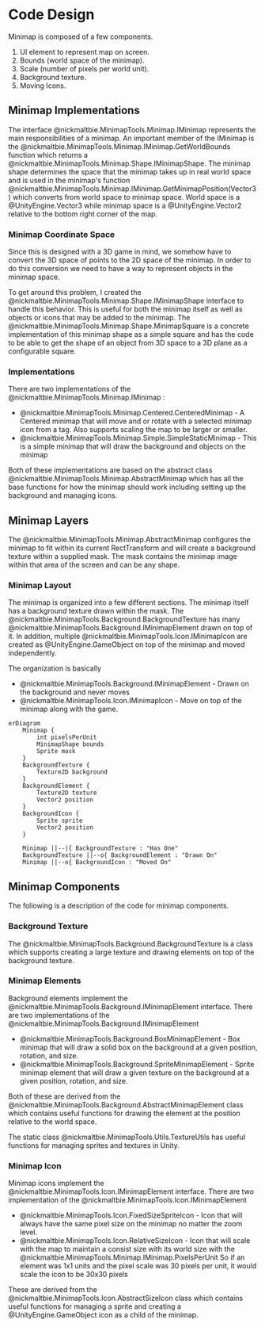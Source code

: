 # Code Design

Minimap is composed of a few components.

1. UI element to represent map on screen.
1. Bounds (world space of the minimap).
1. Scale (number of pixels per world unit).
1. Background texture.
1. Moving Icons.

## Minimap Implementations

The interface @nickmaltbie.MinimapTools.Minimap.IMinimap
represents the main responsibilities of a minimap. An important member of the IMinimap is the
@nickmaltbie.MinimapTools.Minimap.IMinimap.GetWorldBounds function
which returns a @nickmaltbie.MinimapTools.Minimap.Shape.IMinimapShape.
The minimap shape determines the space that the minimap
takes up in real world space and is used in the minimap's
function @nickmaltbie.MinimapTools.Minimap.IMinimap.GetMinimapPosition(Vector3)
 which converts from world space to minimap space.
World space is a @UnityEngine.Vector3 while minimap space is a
@UnityEngine.Vector2 relative to the bottom right corner of
the map.

### Minimap Coordinate Space

Since this is designed with a 3D game in mind, we somehow have to convert the 3D
space of points to the 2D space of the minimap. In order to do this conversion
we need to have a way to represent objects in the minimap space.

To get around this problem, I created the @nickmaltbie.MinimapTools.Minimap.Shape.IMinimapShape
interface to handle this behavior. This is useful for both the minimap itself
as well as objects or icons that may be added to the minimap.
The @nickmaltbie.MinimapTools.Minimap.Shape.MinimapSquare is a concrete
implementation of this minimap shape as a simple square and has the code
to be able to get the shape of an object from 3D space to a 3D plane
as a configurable square.

### Implementations

There are two implementations of the @nickmaltbie.MinimapTools.Minimap.IMinimap :

* @nickmaltbie.MinimapTools.Minimap.Centered.CenteredMinimap -
    A Centered minimap that will move and or rotate with a selected minimap
    icon from a tag. Also supports scaling the map to be larger or smaller.
* @nickmaltbie.MinimapTools.Minimap.Simple.SimpleStaticMinimap -
    This is a simple minimap that will draw the background and objects
    on the minimap

Both of these implementations are based on the abstract class
@nickmaltbie.MinimapTools.Minimap.AbstractMinimap which has all the base
functions for how the minimap should work including setting up the background
and managing icons.

## Minimap Layers

The @nickmaltbie.MinimapTools.Minimap.AbstractMinimap configures the
minimap to fit within its current RectTransform and will
create a background texture within a supplied mask. The mask contains
the minimap image within that area of the screen and can be any shape.

### Minimap Layout

The minimap is organized into a few different sections.
The minimap itself has a background texture drawn within
the mask. The @nickmaltbie.MinimapTools.Background.BackgroundTexture
has many @nickmaltbie.MinimapTools.Background.IMinimapElement drawn on top of it.
In addition, multiple @nickmaltbie.MinimapTools.Icon.IMinimapIcon are created as @UnityEngine.GameObject on
top of the minimap and moved independently.

The organization is basically

* @nickmaltbie.MinimapTools.Background.IMinimapElement -
    Drawn on the background and never moves
* @nickmaltbie.MinimapTools.Icon.IMinimapIcon - Move on top of the
    minimap along with the game.

```mermaid
erDiagram
    Minimap {
        int pixelsPerUnit
        MinimapShape bounds
        Sprite mask
    }
    BackgroundTexture {
        Texture2D background
    }
    BackgroundElement {
        Texture2D texture
        Vector2 position
    }
    BackgroundIcon {
        Sprite sprite
        Vector2 position
    }

    Minimap ||--|{ BackgroundTexture : "Has One"
    BackgroundTexture ||--o{ BackgroundElement : "Drawn On"
    Minimap ||--o{ BackgroundIcon : "Moved On"
```

## Minimap Components

The following is a description of the code for minimap
components.

### Background Texture

The @nickmaltbie.MinimapTools.Background.BackgroundTexture is a class
which supports creating a large texture and drawing elements on top of
the background texture.

### Minimap Elements

Background elements implement the @nickmaltbie.MinimapTools.Background.IMinimapElement interface.
There are two implementations of the @nickmaltbie.MinimapTools.Background.IMinimapElement

* @nickmaltbie.MinimapTools.Background.BoxMinimapElement -
    Box minimap that will draw a solid box on the background at a given
    position, rotation, and size.
* @nickmaltbie.MinimapTools.Background.SpriteMinimapElement -
    Sprite minimap element that will draw a given texture on the
    background at a given position, rotation, and size.

Both of these are derived from the @nickmaltbie.MinimapTools.Background.AbstractMinimapElement
class which contains useful functions for
drawing the element at the position relative to the world space.

The static class @nickmaltbie.MinimapTools.Utils.TextureUtils has
useful functions for managing sprites and textures in Unity.

### Minimap Icon

Minimap icons implement the @nickmaltbie.MinimapTools.Icon.IMinimapElement interface.
There are two implementation of the @nickmaltbie.MinimapTools.Icon.IMinimapElement

* @nickmaltbie.MinimapTools.Icon.FixedSizeSpriteIcon -
    Icon that will always have the same pixel size on the minimap no matter
    the zoom level.
* @nickmaltbie.MinimapTools.Icon.RelativeSizeIcon -
    Icon that will scale with the map to maintain a consist size
    with its world size with the @nickmaltbie.MinimapTools.Minimap.IMinimap.PixelsPerUnit
    So if an element was 1x1 units and the pixel scale was 30 pixels per unit, it
    would scale the icon to be 30x30 pixels

These are derived from the @nickmaltbie.MinimapTools.Icon.AbstractSizeIcon
class which contains useful functions for managing a sprite
and creating a @UnityEngine.GameObject icon as a child of the minimap.
